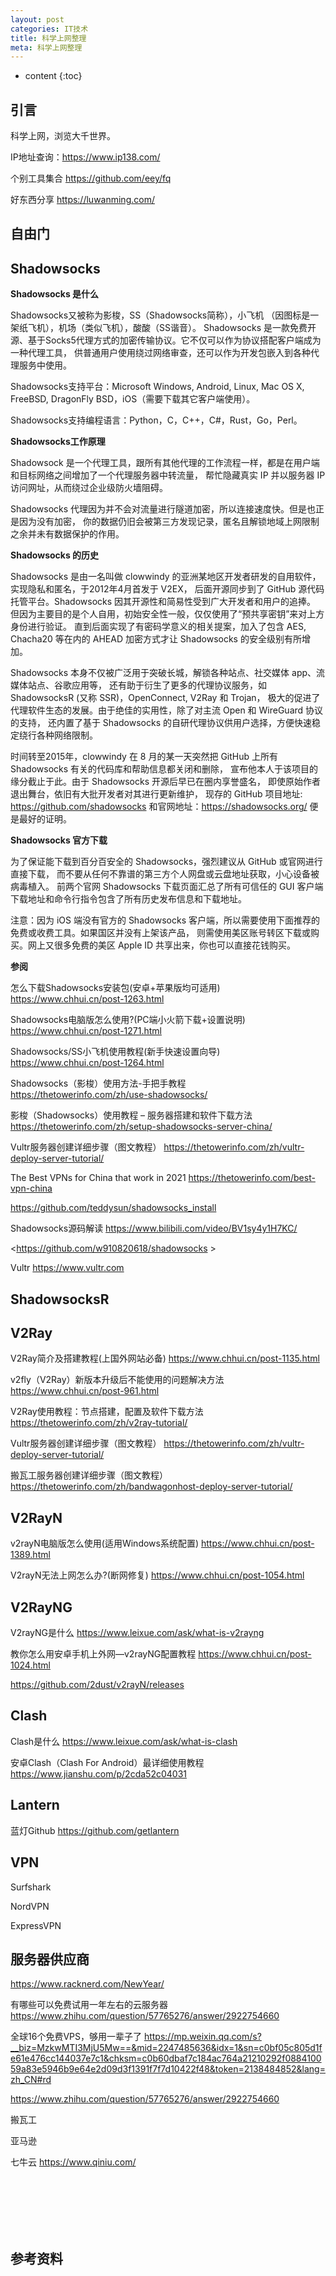 ```yaml
---
layout: post
categories: IT技术
title: 科学上网整理
meta: 科学上网整理
---
```

* content
{:toc}
  
## 引言

科学上网，浏览大千世界。

IP地址查询：<https://www.ip138.com/>

个别工具集合 <https://github.com/eey/fq>

好东西分享 <https://luwanming.com/>

## 自由门



## Shadowsocks

**Shadowsocks 是什么**

Shadowsocks又被称为影梭，SS（Shadowsocks简称），小飞机 （因图标是一架纸飞机），机场（类似飞机），酸酸（SS谐音）。
Shadowsocks 是一款免费开源、基于Socks5代理方式的加密传输协议。它不仅可以作为协议搭配客户端成为一种代理工具，
供普通用户使用绕过网络审查，还可以作为开发包嵌入到各种代理服务中使用。

Shadowsocks支持平台：Microsoft Windows, Android, Linux, Mac OS X, FreeBSD, DragonFly BSD，iOS（需要下载其它客户端使用）。

Shadowsocks支持编程语言：Python，C，C++，C#，Rust，Go，Perl。

**Shadowsocks工作原理**
 
Shadowsock 是一个代理工具，跟所有其他代理的工作流程一样，都是在用户端和目标网络之间增加了一个代理服务器中转流量，
帮忙隐藏真实 IP 并以服务器 IP 访问网址，从而绕过企业级防火墙阻碍。

Shadowsocks 代理因为并不会对流量进行隧道加密，所以连接速度快。但是也正是因为没有加密，
你的数据仍旧会被第三方发现记录，匿名且解锁地域上网限制之余并未有数据保护的作用。

**Shadowsocks 的历史**

Shadowsocks 是由一名叫做 clowwindy 的亚洲某地区开发者研发的自用软件，实现隐私和匿名，于2012年4月首发于 V2EX，
后面开源同步到了 GitHub 源代码托管平台。Shadowsocks 因其开源性和简易性受到广大开发者和用户的追捧。
但因为主要目的是个人自用，初始安全性一般，仅仅使用了“预共享密钥”来对上方身份进行验证。
直到后面实现了有密码学意义的相关提案，加入了包含 AES, Chacha20 等在内的 AHEAD 加密方式才让 Shadowsocks 的安全级别有所增加。

Shadowsocks 本身不仅被广泛用于突破长城，解锁各种站点、社交媒体 app、流媒体站点、谷歌应用等，
还有助于衍生了更多的代理协议服务，如 ShadowsocksR (又称 SSR)，OpenConnect, V2Ray 和 Trojan，
极大的促进了代理软件生态的发展。由于绝佳的实用性，除了对主流 Open 和 WireGuard 协议的支持，
还内置了基于 Shadowsocks 的自研代理协议供用户选择，方便快速稳定绕行各种网络限制。

时间转至2015年，clowwindy 在 8 月的某一天突然把 GitHub 上所有 Shadowsocks 有关的代码库和帮助信息都关闭和删除，
宣布他本人于该项目的缘分截止于此。由于 Shadowsocks 开源后早已在圈内享誉盛名，
即使原始作者退出舞台，依旧有大批开发者对其进行更新维护，
现存的 GitHub 项目地址: <https://github.com/shadowsocks> 和官网地址：<https://shadowsocks.org/> 便是最好的证明。 

**Shadowsocks 官方下载**

 为了保证能下载到百分百安全的 Shadowsocks，强烈建议从 GitHub 或官网进行直接下载，
 而不要从任何不靠谱的第三方个人网盘或云盘地址获取，小心设备被病毒植入。
 前两个官网 Shadowsocks 下载页面汇总了所有可信任的 GUI 客户端下载地址和命令行指令包含了所有历史发布信息和下载地址。

注意：因为 iOS 端没有官方的 Shadowsocks 客户端，所以需要使用下面推荐的免费或收费工具。如果国区并没有上架该产品，
则需使用美区账号转区下载或购买。网上又很多免费的美区 Apple ID 共享出来，你也可以直接花钱购买。 

**参阅**

怎么下载Shadowsocks安装包(安卓+苹果版均可适用) <https://www.chhui.cn/post-1263.html>

Shadowsocks电脑版怎么使用?(PC端小火箭下载+设置说明) <https://www.chhui.cn/post-1271.html>

Shadowsocks/SS小飞机使用教程(新手快速设置向导) <https://www.chhui.cn/post-1264.html>

Shadowsocks（影梭）使用方法-手把手教程 <https://thetowerinfo.com/zh/use-shadowsocks/>

影梭（Shadowsocks）使用教程 – 服务器搭建和软件下载方法 <https://thetowerinfo.com/zh/setup-shadowsocks-server-china/>

Vultr服务器创建详细步骤（图文教程） <https://thetowerinfo.com/zh/vultr-deploy-server-tutorial/>

The Best VPNs for China that work in 2021 <https://thetowerinfo.com/best-vpn-china>

<https://github.com/teddysun/shadowsocks_install>

Shadowsocks源码解读 <https://www.bilibili.com/video/BV1sy4y1H7KC/>

<https://github.com/w910820618/shadowsocks >

Vultr <https://www.vultr.com>


## ShadowsocksR 



## V2Ray

V2Ray简介及搭建教程(上国外网站必备) <https://www.chhui.cn/post-1135.html>

v2fly（V2Ray）新版本升级后不能使用的问题解决方法 <https://www.chhui.cn/post-961.html>

V2Ray使用教程：节点搭建，配置及软件下载方法 <https://thetowerinfo.com/zh/v2ray-tutorial/>

Vultr服务器创建详细步骤（图文教程） <https://thetowerinfo.com/zh/vultr-deploy-server-tutorial/>

搬瓦工服务器创建详细步骤（图文教程） <https://thetowerinfo.com/zh/bandwagonhost-deploy-server-tutorial/>

## V2RayN

v2rayN电脑版怎么使用(适用Windows系统配置) <https://www.chhui.cn/post-1389.html>

V2rayN无法上网怎么办?(断网修复) <https://www.chhui.cn/post-1054.html>

## V2RayNG

V2rayNG是什么 <https://www.leixue.com/ask/what-is-v2rayng>

教你怎么用安卓手机上外网—v2rayNG配置教程 <https://www.chhui.cn/post-1024.html>

<https://github.com/2dust/v2rayN/releases>


## Clash

Clash是什么 <https://www.leixue.com/ask/what-is-clash>

安卓Clash（Clash For Android）最详细使用教程 <https://www.jianshu.com/p/2cda52c04031>


## Lantern

蓝灯Github <https://github.com/getlantern>

## VPN

Surfshark

NordVPN

ExpressVPN
 
## 服务器供应商

 <https://www.racknerd.com/NewYear/>
 
有哪些可以免费试用一年左右的云服务器 <https://www.zhihu.com/question/57765276/answer/2922754660>

全球16个免费VPS，够用一辈子了  <https://mp.weixin.qq.com/s?__biz=MzkwMTI3MjU5Mw==&mid=2247485636&idx=1&sn=c0bf05c805d1fe61e476cc144037e7c1&chksm=c0b60dbaf7c184ac764a21210292f088410059a83e5946b9e64e2d09d3f1391f7f7d10422f48&token=2138484852&lang=zh_CN#rd>

<https://www.zhihu.com/question/57765276/answer/2922754660>

搬瓦工

亚马逊

七牛云 <https://www.qiniu.com/>






<br/><br/><br/><br/><br/>
## 参考资料


